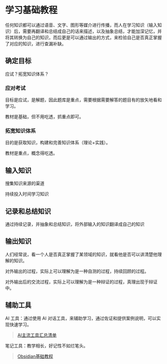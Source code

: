 # 学习基础教程

任何知识都可以通过语音、文字、图形等媒介进行传播，而人在学习知识（输入知识）后，需要再翻译和总结成自己的话来描述，以及抽象总结，才能加深记忆，并将其转换为自己的知识，而后更是可以通过输出的方式，来检验自己是否真正掌握了对应的知识，进行查漏补缺。

## 确定目标

应试？拓宽知识体系？

### 应对考试

目标是应试，是解题，因此题库是重点，需要根据需要解答的题目有的放矢地看和学习。

教材是基础，但不用吃透，抓重点即可。

### 拓宽知识体系

目的是获取知识，构建和完善知识体系（理论+实践）。

教材是重点，概念得吃透。


## 输入知识

搜集知识来源的渠道

持续投入时间学习知识

## 记录和总结知识

通过持续记录，并抽象和总结知识，将外部输入的知识翻译成自己的知识

## 输出知识

人们经常说，看一个人是否真正掌握了某领域的知识，就看他是否可以讲清楚他理解的知识。

对外输出的过程，实际上可以理解为是一种自测的过程，持续回顾的过程。

对外输出后的交流过程，实际上可以理解为是一种辩证的过程，真理出现于辩证中。

## 辅助工具

AI 工具：通过使用 AI 对话工具，来辅助学习，通过佐证和提供案例说明，可以实现快速学习。
> [AI主流工具汇总清单](learning/tools/AI/AI主流工具汇总清单.md)

笔记工具：教学相长，好记性不如烂笔头。
> [Obsidian基础教程](learning/tools/Obsidian基础教程.md)
